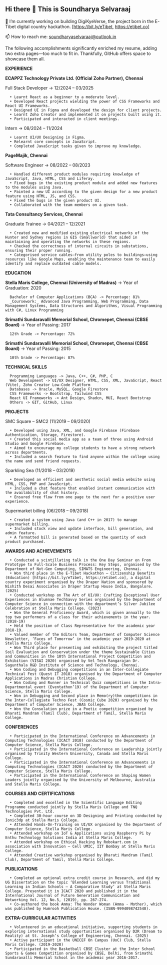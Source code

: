 ## Hi there 👋 This is Soundharya Selvaraaj

<!--
**happie-sou/happie-sou** is a ✨ _special_ ✨ repository because its `README.md` (this file) appears on your GitHub profile.

Here are some ideas to get you started:

- 🔭 I’m currently working on ...
- 🌱 I’m currently learning ...
- 👯 I’m looking to collaborate on ...
- 🤔 I’m looking for help with ...
- 💬 Ask me about ...
- 📫 How to reach me: ...
- 😄 Pronouns: ...
- ⚡ Fun fact: ...
-->

🔭 I’m currently working on building DigiKyeVerse, the project born in the E-Tibet digital country hackathon. [https://bit.ly/eTibet, https://etibet.co]

📫 How to reach me: soundharyaselvaraaj@outlook.in

The following accomplishments significantly enriched my resume, adding two extra pages—too much to fit in. Thankfully, GitHub offers space to showcase them all.

**EXPERIENCE**

**ECAPPZ Technology Private Ltd. (Official Zoho Partner), Chennai**

Full Stack Developer -> 12/2024 – 03/2025

      • Learnt React as a beginner to a moderate level.
      • Developed React projects wielding the power of CSS Frameworks and React UI Frameworks.
      • Designed UI in Figma and developed the design for client projects.
      • Learnt Zoho Creator and implemented it on projects built using it.
      • Participated and interacted in client meetings.

Intern -> 08/2024 – 11/2024

      • Learnt UI/UX Designing in Figma.
      • Relearnt core concepts in JavaScript.
      • Completed JavaScript tasks given to improve my knowledge. 

**PageMajik, Chennai**

Software Engineer -> 08/2022 – 08/2023

      • Handled different product modules requiring knowledge of JavaScript, Java, HTML, CSS and Liferay.
      • Fixed bugs in the existing product module and added new features to the modules using Java.
      • Painted a new UI according to the given design for a new product feature using HTML, JS, and CSS.
      • Fixed the bugs in the given product UI.
      • Collaborated with the team members on a given task.

**Tata Consultancy Services, Chennai**

Graduate Trainee -> 04/2021 – 12/2021

      • Created new and modified existing electrical networks of the Hunter and Sydney regions in GIS (Smallworld) that aided in maintaining and operating the networks in these regions.
      • Checked the correctness of internal circuits in substations, ensuring their proper running.
      • Categorised service cables—from utility poles to buildings—using resources like Google Maps, enabling the maintenance team to easily identify and replace outdated cable models.

**EDUCATION**

**Stella Maris College, Chennai (University of Madras)** -> Year of Graduation: 2020

      Bachelor of Computer Applications (BCA) -> Percentage: 81%
      _Coursework:_ Advanced Java Programming, Web Programming, Data Management Systems, Data Structures and Algorithms, Visual Programming with C#, Linux Programming

**Srimathi Sundaravalli Memorial School, Chromepet, Chennai (CBSE Board)** -> Year of Passing: 2017

      12th Grade -> Percentage: 72%

**Srimathi Sundaravalli Memorial School, Chromepet, Chennai (CBSE Board)** -> Year of Passing: 2015

      10th Grade -> Percentage: 87%

**TECHNICAL SKILLS**

      Programming Languages -> Java, C++, C#, PHP, C
      Web Development -> UI/UX Designer, HTML, CSS, XML, JavaScript, React (Vite), Zoho Creator Low-Code Platform
      Databases -> Oracle, MySQL, Google Firestore
      CSS Frameworks -> Bootstrap, Tailwind CSS
      React UI Frameworks -> Ant Design, Shadcn, MUI, React Bootstrap
      Others -> GIT, GitHub, Linux

**PROJECTS**

SMC Square – SMC2 (11/2019 – 09/2020)

      • Developed using Java, XML, and Google Firebase (Firebase Authentication, Storage, Firestore).
      • Created this social media app as a team of three using Android Studio and Google Firebase.
      • Aimed to encourage my college students to have a strong network across departments.
      • Included a search feature to find anyone within the college using the name and send friend requests.
      
Sparkling Sea (11/2018 – 03/2019)

      • Developed an efficient and aesthetic social media website using HTML, CSS, PHP and JavaScript.
      • Included a chat feature that enabled instant communication with the availability of chat history.
      • Ensured free flow from one page to the next for a positive user experience.
      
Supermarket billing (06/2018 – 09/2018)

      • Created a system using Java (and C++ in 2017) to manage supermarket billing.
      • Included stock view and update interface, bill generation, and admin feature.
      • A formatted bill is generated based on the quantity of each product purchased.
      
**AWARDS AND ACHIEVEMENTS**

      • Conducted a scintillating talk in the One Day Seminar on From Prototype to Full-Scale Business Process: Key Steps, organised by the Department of Nxt-Gen Computing, SIMATS Engineering, Chennai.
      • Won third place in the E-Tibet Hackathon – Citizenship Benefits (Education) [https://bit.ly/eTibet, https://etibet.co], a digital country experiment organised by the Draper Nation and sponsored by Nishith Desai Associates in Draper Startup House India, Bangalore. (2025)
      • Conducted workshop on The Art of UI/UX: Crafting Exceptional User Experiences in Alumnae TechSavvy Series organised by the Department of Computer Science in connection with the department’s Silver Jubilee Celebration at Stella Maris College. (2023)
      • Won the General Proficiency Award, which is given annually to the top two performers of a class for their achievements in the year. (2018-19) 
      • Held the position of Class Representative for the academic year 2018-19.
      • Valued member of the Editors Team, Department of Computer Science Newsletter, ‘Faces of Tomorrow’ in the academic year 2019-2020 at Stella Maris College.
      • Won Third place for presenting and exhibiting the project titled Soil Evaluation and Conservation under the theme Sustainable Cities and Communities in the 10th International Project Competition and Exhibition (VISAI 2020) organised by Vel Tech Rangarajan Dr. Sagunthala R&D Institute of Science and Technology, Chennai.
      • Won Coding and Debugging competitions in an Inter-Collegiate Technical Fest (Quest IT 2018) organised by the Department of Computer Applications in Madras Christian College.
      • Won Coding and Runner in Technical Quiz competitions in the Intra-Departmental event (Eventathon’19) of the Department of Computer Science, Stella Maris College.
      • Won in Debugging and Second place in Memo(ry)thm competitions in the Inter-Collegiate Techno Fest (Cosmic Cube 2020) organised by the Department of Computer Science, JBAS College.
      • Won the Consolation prize in a Poetic competition organised by Bharati Mandram (Tamil Club), Department of Tamil, Stella Maris College.

**CONFERENCES**

      • Participated in the International Conference on Advancements in Computing Technologies (ICACT 2018) conducted by the Department of Computer Science, Stella Maris College.
      • Participated in the International Conference on Leadership jointly organised by Trinity Western University, Canada and Stella Maris College.
      • Participated in the International Conference on Advancements in Computing Technologies (ICACT 2020) conducted by the Department of Computer Science, Stella Maris College. 
      • Participated in the International Conference on Shaping Women Leaders jointly organised by the University of Melbourne, Australia and Stella Maris College.
      
**COURSES AND CERTIFICATIONS**

      • Completed and excelled in the Scientific Language Editing Programme conducted jointly by Stella Maris College and TNQ Technologies Pvt. Ltd.
      • Completed 30-hour course on 3D Designing and Printing conducted by Ionic3dp at Stella Maris College.
      • Attended Hands-On-Training on UI/UX organised by the Department of Computer Science, Stella Maris College.
      • Attended workshop on IoT & Applications using Raspberry Pi by Enthu Technology Solutions India at Stella Maris College.
      • Attended workshop on Ethical Hacking by Robokart.com in association with Innovation – Cell UMIC, IIT Bombay at Stella Maris College.
      • Attended Creative workshop organised by Bharati Mandram (Tamil Club), Department of Tamil, Stella Maris College.

**PUBLICATIONS**

      • Completed an optional extra credit course in Research, and did my UG Dissertation on the topic ‘Blended Learning versus Traditional Learning in Indian Schools – A Comparative Study’ at Stella Maris College. Presented it in ICACT 2020 and published it in the International Journal of Future Generation Communication and Networking Vol. 12, No.5, (2019), pp. 267-274.
      • Co-authored the book Amma: The Wonder Woman (Amma - Mother), which was published by Humrooh Publication House. (ISBN-9994098742548).

**EXTRA-CURRICULAR ACTIVITIES**

      • Volunteered in an educational initiative, supporting students in exploring international study opportunities organised by D2R (Dream to Reality) at St. Joseph’s College of Engineering, Chennai. (2025)
      • Active participant in the UNICEF On Campus (UoC) Club, Stella Maris College. (2019-2020)
      • Participated in the Basketball CBSE Cluster at the Inter School Sports & Games Competition organised by CBSE, Delhi, from Srimathi Sundaravalli Memorial School in the academic year 2016-2017.
